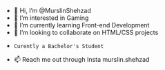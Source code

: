 - 👋 Hi, I’m @MurslinShehzad
- 👀 I’m interested in Gaming
- 🌱 I’m currently learning Front-end Development
- 💞️ I’m looking to collaborate on HTML/CSS projects
-     Curently a Bachelor's Student
- 📫 Reach me out through Insta murslin.shehzad

<!---
MurslinShehzad/MurslinShehzad is a ✨ special ✨ repository because its `README.md` (this file) appears on your GitHub profile.
You can click the Preview link to take a look at your changes.
--->
